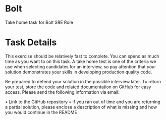 # Bolt
Take home task for Bolt SRE Role

# Task Details

This exercise should be relatively fast to complete. You can spend as much time as you want to on this task.
A take home test is one of the criteria we use when selecting candidates for an interview, so pay attention that your solution demonstrates your skills in developing production quality code.
 
Be prepared to defend your solution in the possible interview later.
To return your test, store the code and related documentation on GitHub for easy access.
Please send the following information via email:
 
• Link to the GitHub repository
• If you ran out of time and you are returning a partial solution, please enclose a description of what is missing and how you would continue in the README

